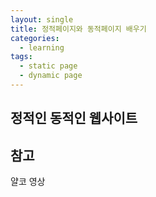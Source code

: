 ```yaml
---
layout: single
title: 정적페이지와 동적페이지 배우기
categories: 
  - learning
tags: 
  - static page
  - dynamic page
---
```


## 정적인 동적인 웹사이트

## 참고
얄코 영상